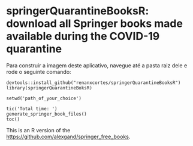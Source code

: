 # springerQuarantineBooksR: download all Springer books made available during the COVID-19 quarantine

Para construir a imagem deste aplicativo, navegue até a pasta raiz dele e rode o seguinte comando:

```
devtools::install_github("renanxcortes/springerQuarantineBooksR")
library(springerQuarantineBoksR)

setwd('path_of_your_choice')

tic('Total time: ')
generate_springer_book_files()
toc()
```

This is an R version of the https://github.com/alexgand/springer_free_books.